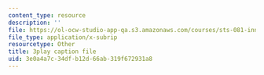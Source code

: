 ```yaml
---
content_type: resource
description: ''
file: https://ol-ocw-studio-app-qa.s3.amazonaws.com/courses/sts-081-innovation-systems-for-science-technology-energy-manufacturing-and-health-spring-2017/3e0a4a7c34dfb12d66ab319f672931a8_cvBIpLYtj1U.srt
file_type: application/x-subrip
resourcetype: Other
title: 3play caption file
uid: 3e0a4a7c-34df-b12d-66ab-319f672931a8
---
```

